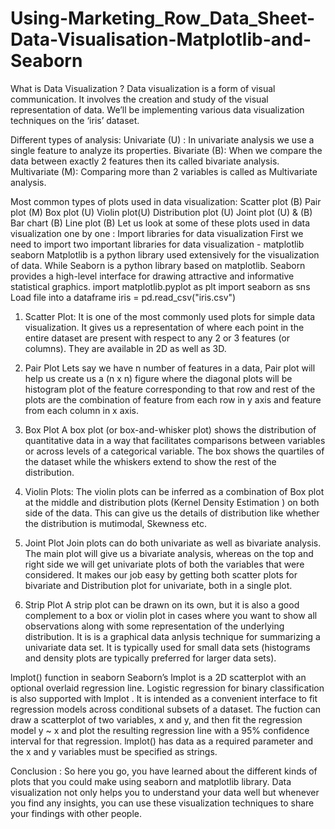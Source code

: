 # Using-Marketing_Row_Data_Sheet-Data-Visualisation-Matplotlib-and-Seaborn

What is Data Visualization ?
Data visualization is a form of visual communication. It involves the creation and study of the visual representation of data.
We’ll be implementing various data visualization techniques on the ‘iris’ dataset.

Different types of analysis:
Univariate (U) : In univariate analysis we use a single feature to analyze its properties.
Bivariate (B): When we compare the data between exactly 2 features then its called bivariate analysis.
Multivariate (M): Comparing more than 2 variables is called as Multivariate analysis.

Most common types of plots used in data visualization:
Scatter plot (B)
Pair plot (M)
Box plot (U)
Violin plot(U)
Distribution plot (U)
Joint plot (U) & (B)
Bar chart (B)
Line plot (B)
Let us look at some of these plots used in data visualization one by one :
Import libraries for data visualization
First we need to import two important libraries for data visualization -
matplotlib
seaborn
Matplotlib is a python library used extensively for the visualization of data. While Seaborn is a python library based on matplotlib. Seaborn provides a high-level interface for drawing attractive and informative statistical graphics.
import matplotlib.pyplot as plt
import seaborn as sns
Load file into a dataframe
iris = pd.read_csv("iris.csv")

1. Scatter Plot:
It is one of the most commonly used plots for simple data visualization. It gives us a representation of where each point in the entire dataset are present with respect to any 2 or 3 features (or columns). They are available in 2D as well as 3D.

2. Pair Plot
Lets say we have n number of features in a data, Pair plot will help us create us a (n x n) figure where the diagonal plots will be histogram plot of the feature corresponding to that row and rest of the plots are the combination of feature from each row in y axis and feature from each column in x axis.

3. Box Plot
A box plot (or box-and-whisker plot) shows the distribution of quantitative data in a way that facilitates comparisons between variables or across levels of a categorical variable. The box shows the quartiles of the dataset while the whiskers extend to show the rest of the distribution.

4. Violin Plots:
The violin plots can be inferred as a combination of Box plot at the middle and distribution plots (Kernel Density Estimation ) on both side of the data. This can give us the details of distribution like whether the distribution is mutimodal, Skewness etc.

5. Joint Plot
Join plots can do both univariate as well as bivariate analysis. The main plot will give us a bivariate analysis, whereas on the top and right side we will get univariate plots of both the variables that were considered. It makes our job easy by getting both scatter plots for bivariate and Distribution plot for univariate, both in a single plot.

6. Strip Plot
A strip plot can be drawn on its own, but it is also a good complement to a box or violin plot in cases where you want to show all observations along with some representation of the underlying distribution.
It is is a graphical data anlysis technique for summarizing a univariate data set. It is typically used for small data sets (histograms and density plots are typically preferred for larger data sets).

lmplot() function in seaborn
Seaborn’s lmplot is a 2D scatterplot with an optional overlaid regression line. Logistic regression for binary classification is also supported with lmplot . It is intended as a convenient interface to fit regression models across conditional subsets of a dataset.
The fuction can draw a scatterplot of two variables, x and y, and then fit the regression model y ~ x and plot the resulting regression line with a 95% confidence interval for that regression.
lmplot() has data as a required parameter and the x and y variables must be specified as strings.

Conclusion :
So here you go, you have learned about the different kinds of plots that you could make using seaborn and matplotlib library. Data visualization not only helps you to understand your data well but whenever you find any insights, you can use these visualization techniques to share your findings with other people.
